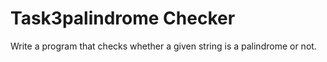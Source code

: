 # Task3palindrome Checker
 Write a program that checks whether a given string is a palindrome or not.
